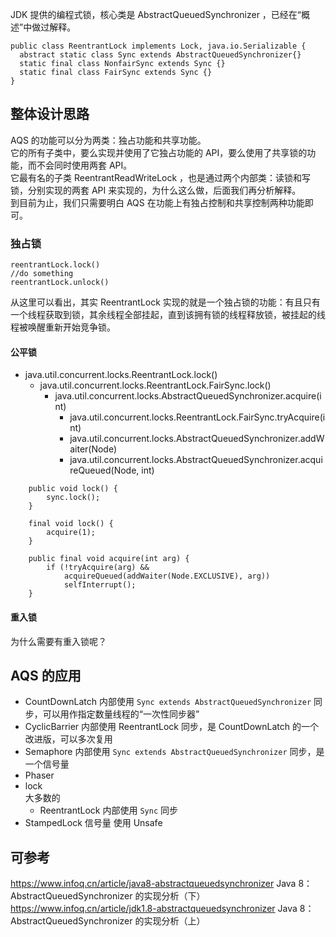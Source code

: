 
JDK 提供的编程式锁，核心类是 AbstractQueuedSynchronizer ，已经在“概述”中做过解释。  

```
public class ReentrantLock implements Lock, java.io.Serializable {
  abstract static class Sync extends AbstractQueuedSynchronizer{}
  static final class NonfairSync extends Sync {}
  static final class FairSync extends Sync {}
}
```

## 整体设计思路

AQS 的功能可以分为两类：独占功能和共享功能。  
它的所有子类中，要么实现并使用了它独占功能的 API，要么使用了共享锁的功能，而不会同时使用两套 API。  
它最有名的子类 ReentrantReadWriteLock ，也是通过两个内部类：读锁和写锁，分别实现的两套 API 来实现的，为什么这么做，后面我们再分析解释。  
到目前为止，我们只需要明白 AQS 在功能上有独占控制和共享控制两种功能即可。  

### 独占锁

```
reentrantLock.lock()
//do something
reentrantLock.unlock()
```

从这里可以看出，其实 ReentrantLock 实现的就是一个独占锁的功能：有且只有一个线程获取到锁，其余线程全部挂起，直到该拥有锁的线程释放锁，被挂起的线程被唤醒重新开始竞争锁。

#### 公平锁

- java.util.concurrent.locks.ReentrantLock.lock()  
  - java.util.concurrent.locks.ReentrantLock.FairSync.lock()  
    - java.util.concurrent.locks.AbstractQueuedSynchronizer.acquire(int)  
      - java.util.concurrent.locks.ReentrantLock.FairSync.tryAcquire(int)  
      - java.util.concurrent.locks.AbstractQueuedSynchronizer.addWaiter(Node)  
      - java.util.concurrent.locks.AbstractQueuedSynchronizer.acquireQueued(Node, int)  

```
    public void lock() {
        sync.lock();
    }
```

```
    final void lock() {
        acquire(1);
    }
```

```
    public final void acquire(int arg) {
        if (!tryAcquire(arg) &&
            acquireQueued(addWaiter(Node.EXCLUSIVE), arg))
            selfInterrupt();
    }
```

#### 重入锁

为什么需要有重入锁呢？  

## AQS 的应用

- CountDownLatch 内部使用 `Sync extends AbstractQueuedSynchronizer` 同步，可以用作指定数量线程的“一次性同步器”  
- CyclicBarrier 内部使用 ReentrantLock 同步，是 CountDownLatch 的一个改进版，可以多次复用  
- Semaphore 内部使用 `Sync extends AbstractQueuedSynchronizer` 同步，是一个信号量  
- Phaser  
- lock  
  大多数的  
  - ReentrantLock 内部使用 `Sync` 同步  
- StampedLock 信号量 使用 Unsafe  

## 可参考

https://www.infoq.cn/article/java8-abstractqueuedsynchronizer  Java 8：AbstractQueuedSynchronizer 的实现分析（下）  
https://www.infoq.cn/article/jdk1.8-abstractqueuedsynchronizer Java 8：AbstractQueuedSynchronizer 的实现分析（上）  
